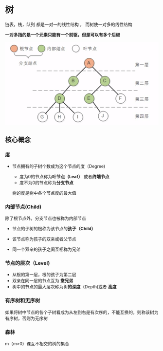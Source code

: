 # 树

链表，栈，队列 都是一对一的线性结构 ， 而树使一对多的线性结构

**一对多指的是一个元素只能有一个前驱，但是可以有多个后继**

![image-20200811215941953](../../../assets/image-20200811215941953.png)

## 核心概念

### 度

- 节点拥有的子树个数成为这个节点的度（Degree)

  - 度为0的节点称为**叶节点（Leaf）** 或者**终端节点**
  - 度不为0的节点称为**分支节点**

  树的度是树中各个节点度的最大值

### 内部节点(Child)

除了根节点外，分支节点也被称为内部节点

- 节点的子树的根称为该节点的**孩子（Child）**

- 该节点称为孩子的双亲或者父节点
- 同一个双亲的孩子之间互相称为兄弟

### 节点的层次（Level)

- 从根的第一层，根的孩子为第二层
- 双亲在同一层的节点互为 **堂兄弟**
- 树中的节点的最大层次称为树**的深度**（Depth)或者 **高度**

### 有序树和无序树

如果将树中节点的各个子树看成为从左到右是有次序的，不能互换的，则称该树为有序树，否则为无序树

### 森林

m（m>0）课互不相交的树的集合